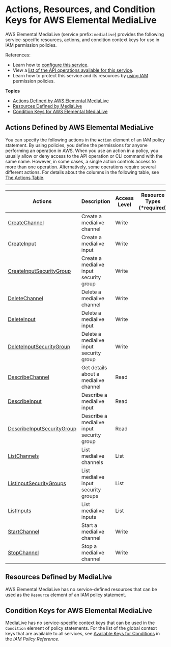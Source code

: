 # Actions, Resources, and Condition Keys for AWS Elemental MediaLive<a name="list_awselementalmedialive"></a>

AWS Elemental MediaLive \(service prefix: `medialive`\) provides the following service\-specific resources, actions, and condition context keys for use in IAM permission policies\.

References:
+ Learn how to [configure this service](http://docs.aws.amazon.com//medialive/latest/ug/)\.
+ View a [list of the API operations available for this service](http://docs.aws.amazon.com//medialive/latest/apireference/)\.
+ Learn how to protect this service and its resources by [using IAM](http://docs.aws.amazon.com//medialive/latest/ug/IAM_policies.html) permission policies\.

**Topics**
+ [Actions Defined by AWS Elemental MediaLive](#awselementalmedialive-actions-as-permissions)
+ [Resources Defined by MediaLive](#awselementalmedialive-resources-for-iam-policies)
+ [Condition Keys for AWS Elemental MediaLive](#awselementalmedialive-policy-keys)

## Actions Defined by AWS Elemental MediaLive<a name="awselementalmedialive-actions-as-permissions"></a>

You can specify the following actions in the `Action` element of an IAM policy statement\. By using policies, you define the permissions for anyone performing an operation in AWS\. When you use an action in a policy, you usually allow or deny access to the API operation or CLI command with the same name\. However, in some cases, a single action controls access to more than one operation\. Alternatively, some operations require several different actions\. For details about the columns in the following table, see [The Actions Table](reference_policies_actions-resources-contextkeys.md#actions_table)\.


****  

| Actions | Description | Access Level | Resource Types \(\*required\) | Condition Keys | Dependent Actions | 
| --- | --- | --- | --- | --- | --- | 
|   [ CreateChannel ](http://docs.aws.amazon.com//medialive/latest/apireference/channels.html)  | Create a medialive channel | Write |  |  |  | 
|   [ CreateInput ](http://docs.aws.amazon.com//medialive/latest/apireference/inputs.html)  | Create a medialive input | Write |  |  |  | 
|   [ CreateInputSecurityGroup ](http://docs.aws.amazon.com//medialive/latest/apireference/inputsecuritygroups.html)  | Create a medialive input security group | Write |  |  |  | 
|   [ DeleteChannel ](http://docs.aws.amazon.com//medialive/latest/apireference/channels-channelid.html)  | Delete a medialive channel | Write |  |  |  | 
|   [ DeleteInput ](http://docs.aws.amazon.com//medialive/latest/apireference/inputs-inputid.html)  | Delete a medialive input | Write |  |  |  | 
|   [ DeleteInputSecurityGroup ](http://docs.aws.amazon.com//medialive/latest/apireference/inputsecuritygroups-inputsecuritygroupid.html)  | Delete a medialive input security group | Write |  |  |  | 
|   [ DescribeChannel ](http://docs.aws.amazon.com//medialive/latest/apireference/channels-channelid.html)  | Get details about a medialive channel | Read |  |  |  | 
|   [ DescribeInput ](http://docs.aws.amazon.com//medialive/latest/apireference/inputs-inputid.html)  | Describe a medialive input | Read |  |  |  | 
|   [ DescribeInputSecurityGroup ](http://docs.aws.amazon.com//medialive/latest/apireference/inputsecuritygroups-inputsecuritygroupid.html)  | Describe a medialive input security group | Read |  |  |  | 
|   [ ListChannels ](http://docs.aws.amazon.com//medialive/latest/apireference/channels.html)  | List medialive channels | List |  |  |  | 
|   [ ListInputSecurityGroups ](http://docs.aws.amazon.com//medialive/latest/apireference/inputsecuritygroups.html)  | List medialive input security groups | List |  |  |  | 
|   [ ListInputs ](http://docs.aws.amazon.com//medialive/latest/apireference/inputs.html)  | List medialive inputs | List |  |  |  | 
|   [ StartChannel ](http://docs.aws.amazon.com//medialive/latest/apireference/channels-channelid-start.html)  | Start a medialive channel | Write |  |  |  | 
|   [ StopChannel ](http://docs.aws.amazon.com//medialive/latest/apireference/channels-channelid-stop.html)  | Stop a medialive channel | Write |  |  |  | 

## Resources Defined by MediaLive<a name="awselementalmedialive-resources-for-iam-policies"></a>

AWS Elemental MediaLive has no service\-defined resources that can be used as the `Resource` element of an IAM policy statement\.

## Condition Keys for AWS Elemental MediaLive<a name="awselementalmedialive-policy-keys"></a>

MediaLive has no service\-specific context keys that can be used in the `Condition` element of policy statements\. For the list of the global context keys that are available to all services, see [Available Keys for Conditions](reference_policies_condition-keys.html#AvailableKeys) in the *IAM Policy Reference*\.